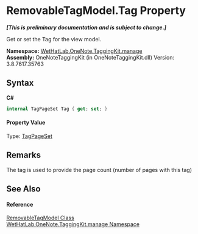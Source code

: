 # RemovableTagModel.Tag Property 
 _**\[This is preliminary documentation and is subject to change.\]**_

Get or set the Tag for the view model.

**Namespace:**&nbsp;<a href="6c09c3a7-2ecd-33d5-2ed0-acefd996500f.md">WetHatLab.OneNote.TaggingKit.manage</a><br />**Assembly:**&nbsp;OneNoteTaggingKit (in OneNoteTaggingKit.dll) Version: 3.8.7617.35763

## Syntax

**C#**<br />
``` C#
internal TagPageSet Tag { get; set; }
```


#### Property Value
Type: <a href="8abe04f4-0682-74c0-5557-fa48d6eff35f.md">TagPageSet</a>

## Remarks
The tag is used to provide the page count (number of pages with this tag)

## See Also


#### Reference
<a href="32406c1b-ec12-fbca-fbfd-c21c82c436eb.md">RemovableTagModel Class</a><br /><a href="6c09c3a7-2ecd-33d5-2ed0-acefd996500f.md">WetHatLab.OneNote.TaggingKit.manage Namespace</a><br />